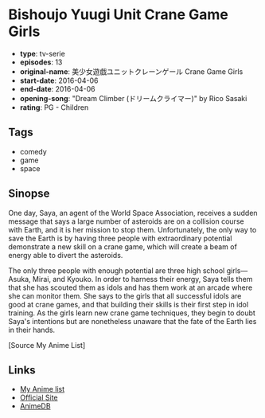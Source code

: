 # Bishoujo Yuugi Unit Crane Game Girls

-   **type**: tv-serie
-   **episodes**: 13
-   **original-name**: 美少女遊戯ユニットクレーンゲール Crane Game Girls
-   **start-date**: 2016-04-06
-   **end-date**: 2016-04-06
-   **opening-song**: "Dream Climber (ドリームクライマー)" by Rico Sasaki
-   **rating**: PG - Children

## Tags

-   comedy
-   game
-   space

## Sinopse

One day, Saya, an agent of the World Space Association, receives a sudden message that says a large number of asteroids are on a collision course with Earth, and it is her mission to stop them. Unfortunately, the only way to save the Earth is by having three people with extraordinary potential demonstrate a new skill on a crane game, which will create a beam of energy able to divert the asteroids.

The only three people with enough potential are three high school girls—Asuka, Mirai, and Kyouko. In order to harness their energy, Saya tells them that she has scouted them as idols and has them work at an arcade where she can monitor them. She says to the girls that all successful idols are good at crane games, and that building their skills is their first step in idol training. As the girls learn new crane game techniques, they begin to doubt Saya's intentions but are nonetheless unaware that the fate of the Earth lies in their hands.

[Source My Anime List]

## Links

-   [My Anime list](https://myanimelist.net/anime/32906/Bishoujo_Yuugi_Unit_Crane_Game_Girls)
-   [Official Site](http://www.cranegale.com/)
-   [AnimeDB](http://anidb.info/perl-bin/animedb.pl?show=anime&aid=11983)
